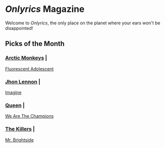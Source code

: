 # _Onlyrics_ Magazine

Welcome to _Onlyrics_, the only place on the planet where your ears won't be disappointed!



## Picks of the Month

### [Arctic Monkeys](/writer/arctic_monkeys.md) | 

[Fluorescent Adolescent](song/jan/fluorescent_adolescent.md)

### [Jhon Lennon](writer/john_lennon.md) | 

[Imagine](song/jan/vanilla-panna-cotta.md)

### [Queen](writer/queen.md) | 

[We Are The Champions](song/jan/we_are_the_champions.md)

### [The Killers](writer/the_killers) | 

[Mr. Brightside](song/jan/mr_brightside.md)

